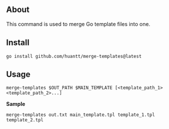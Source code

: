 ## About
This command is used to merge Go template files into one.

## Install
```shell
go install github.com/huantt/merge-templates@latest
```

## Usage
```shell
merge-templates $OUT_PATH $MAIN_TEMPLATE [<template_path_1> <template_path_2>...]
```

**Sample**
```shell
merge-templates out.txt main_template.tpl template_1.tpl template_2.tpl
```